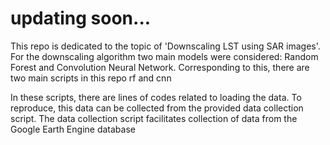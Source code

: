 # updating soon...

This repo is dedicated to the topic of 'Downscaling LST using SAR images'. For the
downscaling algorithm two main models were considered: Random Forest and Convolution
Neural Network. Corresponding to this, there are two main scripts in this repo rf and cnn

In these scripts, there are lines of codes related to loading the data. To reproduce, this
data can be collected from the provided data collection script. The data collection script
facilitates collection of data from the Google Earth Engine database